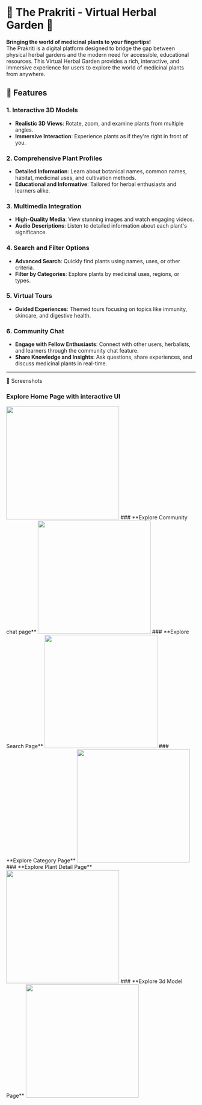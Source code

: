 # 🌿 The Prakriti - Virtual Herbal Garden 🌿

**Bringing the world of medicinal plants to your fingertips!**  
The Prakriti is a digital platform designed to bridge the gap between physical herbal gardens and the modern need for accessible, educational resources. This Virtual Herbal Garden provides a rich, interactive, and immersive experience for users to explore the world of medicinal plants from anywhere.

## 🌟 Features

### **1. Interactive 3D Models**
- **Realistic 3D Views**: Rotate, zoom, and examine plants from multiple angles.
- **Immersive Interaction**: Experience plants as if they're right in front of you.

### **2. Comprehensive Plant Profiles**
- **Detailed Information**: Learn about botanical names, common names, habitat, medicinal uses, and cultivation methods.
- **Educational and Informative**: Tailored for herbal enthusiasts and learners alike.

### **3. Multimedia Integration**
- **High-Quality Media**: View stunning images and watch engaging videos.
- **Audio Descriptions**: Listen to detailed information about each plant's significance.

### **4. Search and Filter Options**
- **Advanced Search**: Quickly find plants using names, uses, or other criteria.
- **Filter by Categories**: Explore plants by medicinal uses, regions, or types.

### **5. Virtual Tours**
- **Guided Experiences**: Themed tours focusing on topics like immunity, skincare, and digestive health.

### **6. Community Chat**
- **Engage with Fellow Enthusiasts**: Connect with other users, herbalists, and learners through the community chat feature.
- **Share Knowledge and Insights**: Ask questions, share experiences, and discuss medicinal plants in real-time.

---
📸 Screenshots
### **Explore Home Page with interactive UI** 
<img src="assets/home.jpg" width="300" />
### **Explore Community chat page** 
<img src="assets/community.jpg" width="300" />
### **Explore Search Page** 
<img src="assets/search.jpg" width="300" />
### **Explore Category Page** 
<img src="assets/cat.jpg" width="300" />
### **Explore Plant Detail Page** 
<img src="assets/plant_detail.jpg" width="300" />
### **Explore 3d Model Page** 
<img src="assets/3d.jpg" width="300" />





